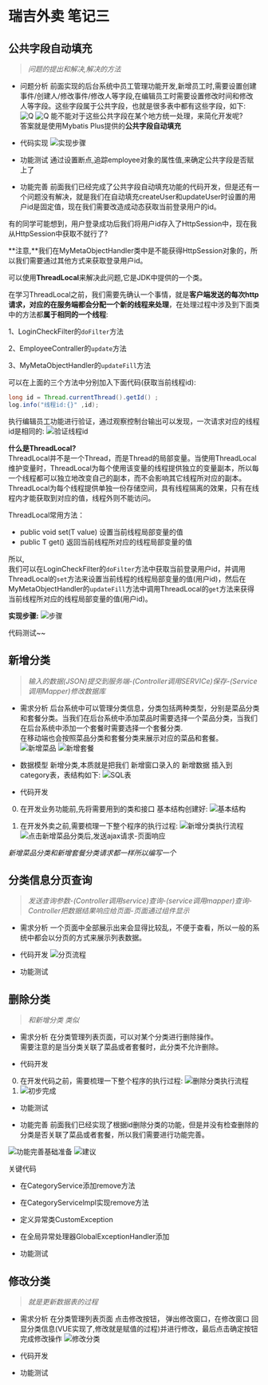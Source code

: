 # 瑞吉外卖 笔记三


## 公共字段自动填充

> *问题的提出和解决,解决的方法*

- 问题分析
前面实现的后台系统中员工管理功能开发,新增员工时,需要设置创建事件/创建人/修改事件/修改人等字段,在编辑员工时需要设置修改时间和修改人等字段。这些字段属于公共字段，也就是很多表中都有这些字段，如下:
![Q](2592691-20220512160142971-217377669.png)
![Q](2592691-20220512160148850-1381544179.png)
能不能对于这些公共字段在某个地方统一处理，来简化开发呢?  
答案就是使用Mybatis Plus提供的**公共字段自动填充**

- 代码实现
![实现步骤](image.png)

- 功能测试
通过设置断点,追踪employee对象的属性值,来确定公共字段是否赋上了

- 功能完善
前面我们已经完成了公共字段自动填充功能的代码开发，但是还有一个问题没有解决，就是我们在自动填充createUser和updateUser时设置的用户id是固定值，现在我们需要改造成动态获取当前登录用户的id。

有的同学可能想到，用户登录成功后我们将用户id存入了HttpSession中，现在我从HttpSession中获取不就行了?

**注意,**我们在MyMetaObjectHandler类中是不能获得HttpSession对象的，所以我们需要通过其他方式来获取登录用户id。

可以使用**ThreadLocal**来解决此问题,它是JDK中提供的一个类。

在学习ThreadLocal之前，我们需要先确认一个事情，就是**客户端发送的每次http请求，对应的在服务端都会分配一个新的线程来处理**，在处理过程中涉及到下面类中的方法都**属于相同的一个线程**:

1、LoginCheckFilter的`doFilter`方法

2、EmployeeContraller的`update`方法

3、MyMetaObjectHandler的`updateFill`方法

可以在上面的三个方法中分别加入下面代码(获取当前线程id):
```java
long id = Thread.currentThread().getId() ;
log.info("线程id:{}" ,id);
```
执行编辑员工功能进行验证，通过观察控制台输出可以发现，一次请求对应的线程id是相同的:
![验证线程id](2592691-20220512160210276-655169945.png)

**什么是ThreadLocal?**  
ThreadLocal并不是一个Thread，而是Thread的局部变量。当使用ThreadLocal维护变量时，ThreadLocal为每个使用该变量的线程提供独立的变量副本，所以每一个线程都可以独立地改变自己的副本，而不会影响其它线程所对应的副本。
ThreadLocal为每个线程提供单独一份存储空间，具有线程隔离的效果，只有在线程内才能获取到对应的值，线程外则不能访问。

ThreadLocal常用方法：

 - public void set(T value) 设置当前线程局部变量的值
 - public T get() 返回当前线程所对应的线程局部变量的值

所以,  
我们可以在LoginCheckFilter的`doFilter`方法中获取当前登录用户id，并调用ThreadLocal的`set`方法来设置当前线程的线程局部变量的值(用户id)，然后在MyMetaObjectHandler的`updateFill`方法中调用ThreadLocal的`get`方法来获得当前线程所对应的线程局部变量的值(用户id)。

**实现步骤:**
![步骤](image-1.png)

代码测试~~


## 新增分类

> *输入的数据(JSON)提交到服务端-(Controller调用SERVICe)保存-(Service调用Mapper)修改数据库*

- 需求分析
后台系统中可以管理分类信息，分类包括两种类型，分别是菜品分类和套餐分类。当我们在后台系统中添加菜品时需要选择一个菜品分类，当我们在后台系统中添加一个套餐时需要选择一个套餐分类.  
在移动端也会按照菜品分类和套餐分类来展示对应的菜品和套餐。
![新增菜品](2592691-20220512160234249-1136711537.png)
![新增套餐](2592691-20220512160238251-250847397.png)

- 数据模型
新增分类,本质就是把我们 新增窗口录入的 新增数据 插入到category表，表结构如下:
![SQL表](2592691-20220512160245889-1847592747.png)


- 代码开发
0. 在开发业务功能前,先将需要用到的类和接口 基本结构创建好:
    ![基本结构](image-2.png)

1. 在开发外卖之前,需要梳理一下整个程序的执行过程:
![新增分类执行流程](image-3.png)
![点击新增菜品分类后,发送ajax请求-页面响应](image-4.png)

*新增菜品分类和新增套餐分类请求都一样所以编写一个*


## 分类信息分页查询

> *发送查询参数-(Controller调用service)查询-(service调用mapper)查询-Controller把数据结果响应给页面-页面通过组件显示*

- 需求分析
一个页面中全部展示出来会显得比较乱，不便于查看，所以一般的系统中都会以分页的方式来展示列表数据。

- 代码开发
![分页流程](image-5.png)


- 功能测试


## 删除分类

> *和新增分类 类似*

- 需求分析
在分类管理列表页面，可以对某个分类进行删除操作。  
需要注意的是当分类关联了菜品或者套餐时，此分类不允许删除。

- 代码开发
0. 在开发代码之前，需要梳理一下整个程序的执行过程:
![删除分类执行流程](image-6.png)
1. ![初步完成](image-7.png)

- 功能测试

- 功能完善
前面我们已经实现了根据id删除分类的功能，但是并没有检查删除的分类是否关联了菜品或者套餐，所以我们需要进行功能完善。

![功能完善基础准备](image-8.png)
![建议](image-9.png)

关键代码
- 在CategoryService添加remove方法
- 在CategoryServicelmpl实现remove方法
- 定义异常类CustomException
- 在全局异常处理器GlobalExceptionHandler添加

- 功能测试


## 修改分类

> *就是更新数据表的过程*

- 需求分析
在分类管理列表页面 点击修改按钮， 弹出修改窗口，在修改窗口 回显分类信息(VUE实现了,修改就是赋值的过程)并进行修改，最后点击确定按钮 完成修改操作
![修改分类](image-10.png)

- 代码开发


- 功能测试

